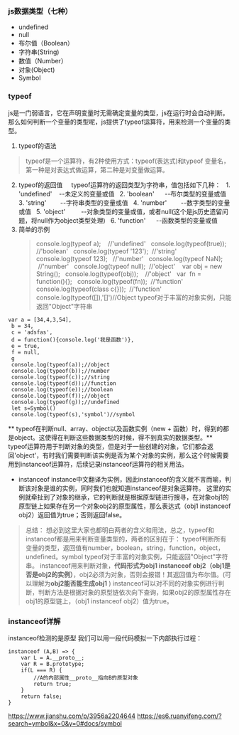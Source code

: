 ### js数据类型（七种）
* undefined
* null
* 布尔值（Boolean）
* 字符串(String)
* 数值（Number）
* 对象(Object)
* Symbol
### typeof
js是一门弱语言，它在声明变量时无需确定变量的类型，js在运行时会自动判断。那么如何判断一个变量的类型呢，js提供了typeof运算符，用来检测一个变量的类型。
1. typeof的语法
  >typeof是一个运算符，有2种使用方式：typeof(表达式)和typeof 变量名，第一种是对表达式做运算，第二种是对变量做运算。
2. typeof的返回值
      typeof运算符的返回类型为字符串，值包括如下几种：
     1. 'undefined'    --未定义的变量或值
     2. 'boolean'      --布尔类型的变量或值
     3. 'string'        --字符串类型的变量或值
     4. 'number'        --数字类型的变量或值
     5. 'object'         --对象类型的变量或值，或者null(这个是js历史遗留问题，将null作为object类型处理)
     6. 'function'      --函数类型的变量或值
3. 简单的示例
   > console.log(typeof a);    //'undefined'
     console.log(typeof(true));  //'boolean'
     console.log(typeof '123');  //'string'
     console.log(typeof 123);   //'number'
     console.log(typeof NaN);   //'number'
     console.log(typeof null);  //'object' 
     var obj = new String();
     console.log(typeof(obj));    //'object'
     var  fn = function(){};
     console.log(typeof(fn));  //'function'
     console.log(typeof(class c{}));  //'function'
     console.log(typeof([]),'[]')//Object
     typeof对于丰富的对象实例，只能返回"Object"字符串
 ```
 var a = [34,4,3,54],
  b = 34,
  c = 'adsfas',
  d = function(){console.log('我是函数')},
  e = true,
  f = null,
  g 
  console.log(typeof(a));//object
  console.log(typeof(b));//number
  console.log(typeof(c));//string
  console.log(typeof(d));//function
  console.log(typeof(e));//boolean
  console.log(typeof(f));//object
  console.log(typeof(g));//undefined
  let s=Symbol()
  console.log(typeof(s),'symbol')//symbol
  ```
 ** typeof在判断null、array、object以及函数实例（new + 函数）时，得到的都是object。这使得在判断这些数据类型的时候，得不到真实的数据类型。**
 typeof运算符用于判断对象的类型，但是对于一些创建的对象，它们都会返回'object'，有时我们需要判断该实例是否为某个对象的实例，那么这个时候需要用到instanceof运算符，后续记录instanceof运算符的相关用法。
 * instanceof
 instance中文翻译为实例，因此instanceof的含义就不言而喻，判断该对象是谁的实例，同时我们也就知道instanceof是对象运算符。
 这里的实例就牵扯到了对象的继承，它的判断就是根据原型链进行搜寻，在对象obj1的原型链上如果存在另一个对象obj2的原型属性，那么表达式（obj1 instanceof obj2）返回值为true；否则返回false。
 >总结：
  想必到这里大家也都明白两者的含义和用法，总之，typeof和instanceof都是用来判断变量类型的，两者的区别在于：
  typeof判断所有变量的类型，返回值有number，boolean，string，function，object，undefined。symbol
  typeof对于丰富的对象实例，只能返回"Object"字符串。
  instanceof用来判断对象，**代码形式为obj1 instanceof obj2（obj1是否是obj2的实例）**，obj2必须为对象，否则会报错！其返回值为布尔值。(可以理解为**obj2能否能生成obj1** )
  instanceof可以对不同的对象实例进行判断，判断方法是根据对象的原型链依次向下查询，如果obj2的原型属性存在obj1的原型链上，（obj1 instanceof obj2）值为true。

 ### instanceof详解
 instanceof检测的是原型
我们可以用一段代码模拟一下内部执行过程：
```
instanceof (A,B) => {
    var L = A.__proto__;
    var R = B.prototype;
    if(L === R) {
        //A的内部属性__proto__指向B的原型对象
        return true;
    }
    return false;
}
```
https://www.jianshu.com/p/3956a2204644
https://es6.ruanyifeng.com/?search=ymbol&x=0&y=0#docs/symbol
